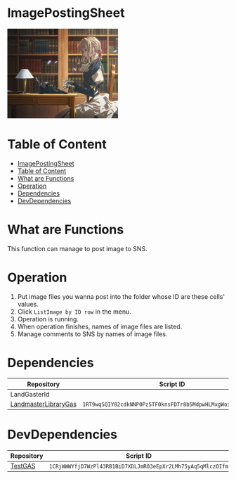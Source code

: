 # ImagePostingSheet

<img width="50%" alt="" src="./img/01-01_outline.jpg">

# Table of Content

- [ImagePostingSheet](#imagepostingsheet)
- [Table of Content](#table-of-content)
- [What are Functions](#what-are-functions)
- [Operation](#operation)
- [Dependencies](#dependencies)
- [DevDependencies](#devdependencies)
# What are Functions

This function can manage to post image to SNS.

# Operation

1. Put image files you wanna post into the folder whose ID are these cells' values.
2. Click `ListImage by ID row` in the menu.
3. Operation is running.
4. When operation finishes, names of image files are listed.
5. Manage comments to SNS by names of image files.

# Dependencies

<table>
<thead><tr><th>Repository</th><th>Script ID</th></tr>
</thead><tbody>
<tr><td><a>LandGasterId</a></td><td></td></tr>
<tr><td><a href="https://github.com/landmaster135/LandmasterLibraryGas">LandmasterLibraryGas</a></td><td><code>1RT9wqSQIY82cdkNNP0Pz5TF0knsFDTr8b5MdpwHLMxgWoi2pw6y2E9Mk</code></td></tr>
</tbody></table>

# DevDependencies

<table>
<thead><tr><th>Repository</th><th>Script ID</th></tr>
</thead><tbody>
<tr><td><a href="https://github.com/landmaster135/TestGAS">TestGAS</a></td><td><code>1CRjWWWYfjD7WzPl43RB1BiD7XDLJmR03eEpXr2LMh75yAq5qMlczOIfm</code></td></tr>
</tbody></table>
